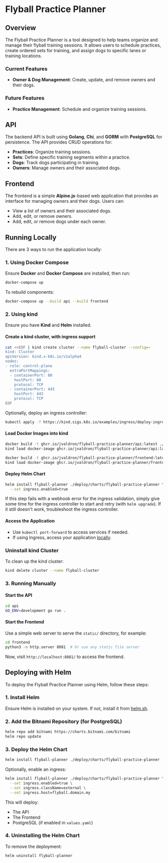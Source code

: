 # Flyball Practice Planner

## Overview
The Flyball Practice Planner is a tool designed to help teams organize and manage their flyball training sessions. It allows users to schedule practices, create ordered sets for training, and assign dogs to specific lanes or training locations.

### Current Features
- **Owner & Dog Management**: Create, update, and remove owners and their dogs.

### Future Features
- **Practice Management**: Schedule and organize training sessions.

## API
The backend API is built using **Golang**, **Chi**, and **GORM** with **PostgreSQL** for persistence. The API provides CRUD operations for:
- **Practices**: Organize training sessions.
- **Sets**: Define specific training segments within a practice.
- **Dogs**: Track dogs participating in training.
- **Owners**: Manage owners and their associated dogs.

## Frontend
The frontend is a simple **Alpine.js**-based web application that provides an interface for managing owners and their dogs. Users can:
- View a list of owners and their associated dogs.
- Add, edit, or remove owners.
- Add, edit, or remove dogs under each owner.

## Running Locally
There are 3 ways to run the application locally:

### 1. Using Docker Compose
Ensure **Docker** and **Docker Compose** are installed, then run:
```sh
docker-compose up
```

To rebuild components:
```sh
docker-compose up --build api --build frontend
```

### 2. Using kind
Ensure you have **Kind** and **Helm** installed.

#### Create a kind cluster, with ingress support
```sh
cat <<EOF | kind create cluster --name flyball-cluster --config=-
kind: Cluster
apiVersion: kind.x-k8s.io/v1alpha4
nodes:
- role: control-plane
  extraPortMappings:
  - containerPort: 80
    hostPort: 80
    protocol: TCP
  - containerPort: 443
    hostPort: 443
    protocol: TCP
EOF
```

Optionally, deploy an ingress controller:
```sh
kubectl apply -f https://kind.sigs.k8s.io/examples/ingress/deploy-ingress-nginx.yaml
```

#### Load Docker Images into kind
```sh
docker build -t ghcr.io/jvaldron/flyball-practice-planner/api:latest ./api
kind load docker-image ghcr.io/jvaldron/flyball-practice-planner/api:latest --name flyball-cluster

docker build -t ghcr.io/jvaldron/flyball-practice-planner/frontend:latest --build-arg API_BASE_URL=/api ./frontend
kind load docker-image ghcr.io/jvaldron/flyball-practice-planner/frontend:latest --name flyball-cluster
```

#### Deploy Helm Chart
```sh
helm install flyball-planner ./deploy/charts/flyball-practice-planner \
  --set ingress.enabled=true
```

If this step fails with a webhook error for the ingress validation, simply give some time for the ingress controller to start and retry (with `helm upgrade`). If it still doesn't work, troubleshoot the ingress controller.

#### Access the Application
- Use `kubectl port-forward` to access services if needed.
- If using Ingress, access your application [locally](http://localhost).

### Uninstall kind Cluster
To clean up the kind cluster:
```sh
kind delete cluster --name flyball-cluster
```

### 3. Running Manually
#### Start the API
```sh
cd api
GO_ENV=development go run .
```

#### Start the Frontend
Use a simple web server to serve the `static/` directory, for example:
```sh
cd frontend
python3 -m http.server 8081  # Or use any static file server
```

Now, visit `http://localhost:8081/` to access the frontend.

## Deploying with Helm
To deploy the Flyball Practice Planner using Helm, follow these steps:

### 1. Install Helm
Ensure Helm is installed on your system. If not, install it from [helm.sh](https://helm.sh/docs/intro/install/).

### 2. Add the Bitnami Repository (for PostgreSQL)
```sh
helm repo add bitnami https://charts.bitnami.com/bitnami
helm repo update
```

### 3. Deploy the Helm Chart
```sh
helm install flyball-planner ./deploy/charts/flyball-practice-planner
```

Optionally, enable an ingress:
```sh
helm install flyball-planner ./deploy/charts/flyball-practice-planner \
  --set ingress.enabled=true \
  --set ingress.className=external \
  --set ingress.host=flyball.domain.my
```
This will deploy:
- The API
- The Frontend
- PostgreSQL (if enabled in `values.yaml`)

### 4. Uninstalling the Helm Chart
To remove the deployment:
```sh
helm uninstall flyball-planner
```
